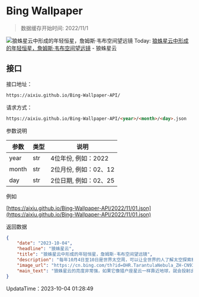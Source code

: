 # Bing Wallpaper

> 数据缓存开始时间: 2022/11/1

![狼蛛星云中形成的年轻恒星，詹姆斯·韦布空间望远镜](https://cn.bing.com/th?id=OHR.TarantulaNebula_ZH-CN9340300473_1920x1080.webp)
Today: [狼蛛星云中形成的年轻恒星，詹姆斯·韦布空间望远镜](https://cn.bing.com/th?id=OHR.TarantulaNebula_ZH-CN9340300473_1920x1080.webp) - 狼蛛星云

## 接口

接口地址：

```html
https://aixiu.github.io/Bing-Wallpaper-API/
```

请求方式：

```html
https://aixiu.github.io/Bing-Wallpaper-API/<year>/<month>/<day>.json
```

参数说明

| 参数 | 类型 | 说明 |
| - | - | - |
| year | str | 4位年份, 例如：2022 |
| month | str | 2位月份, 例如：02、12 |
| day | str | 2位日期, 例如：02、25 |

例如

[https://aixiu.github.io/Bing-Wallpaper-API/2022/11/01.json](https://aixiu.github.io/Bing-Wallpaper-API/2022/11/01.json)

返回数据

```json
{
    "date": "2023-10-04",
    "headline": "狼蛛星云",
    "title": "狼蛛星云中形成的年轻恒星，詹姆斯·韦布空间望远镜",
    "description": "每年10月4日至10日是世界太空周，可以让全世界的人了解太空探索和太空技术带来的诸多好处，并庆祝人类在地外取得的成就。其中令人惊叹的宇宙奇观是狼蛛星云，由美国宇航局的詹姆斯·韦伯太空望远镜拍摄。狼蛛星云是本星系群中最明亮、最大的恒星形成区，本星系群也是银河系的所在地。该星云巨大的体积和动态能量为宇宙学家和天文学家提供了大量引人注目的素材。",
    "image_url": "https://cn.bing.com/th?id=OHR.TarantulaNebula_ZH-CN9340300473_1920x1080.webp",
    "main_text": "狼蛛星云的亮度非常强，如果它像猎户座星云一样靠近地球，就会投射出明显的阴影。"
}
```

UpdataTime：2023-10-04 01:28:49
